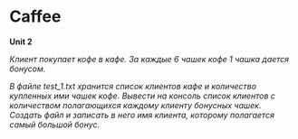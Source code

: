# Caffee
__Unit 2__

_Клиент покупает кофе в кафе. За каждые 6 чашек кофе 1 чашка дается бонусом._

_В файле test_1.txt хранится список клиентов кафе и количество купленных ими чашек кофе. Вывести на консоль список клиентов с количеством полагающихся каждому клиенту бонусных чашек. Создать файл и записать в него имя клиента, которому полагается самый большой бонус._
